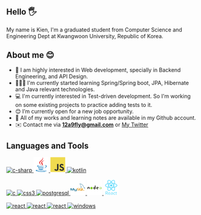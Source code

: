 ## Hello 🖐️

My name is Kien, I'm a graduated student from Computer Science and Engineering Dept at Kwangwoon University,
Republic of Korea.

## About me 😊

<!-- -   📚 I’m currently a Computer Science and Engineering Graduated student at Kwangwoon University, Republic of Korea. -->

-   🌱 I am highly interested in Web development, specially in Backend Engineering, and API Design.
-   👨🏽‍💻 I'm currently started learning Spring/Spring boot, JPA, Hibernate and Java relevant technologies.
-   💻 I'm currently interested in Test-driven development. So I'm working on some existing projects to practice adding tests
    to it.
-   😊 I’m currently open for a new job opportunity.
-   📄 All of my works and learning notes are available
    in my Github account.
-   ✉️ Contact me via **12a9fly@gmail.com** or [My Twitter](https://twitter.com/TKNguyen12a9)

## Languages and Tools

<!-- <h3 align="left">Languages and Tools:</h3> -->
<p align="left"> 
      <a href="#" target="_blank" rel="noreferrer">
        <img src="https://th.bing.com/th/id/OIP.jhAjmb8vKqYFD97PVekRfQHaHa?w=174&h=180&c=7&r=0&o=5&pid=1.7"
      alt="c-sharp" width="40" height="40" /> </a> 
   <a href="#" target="_blank" rel="noreferrer"> <img
      src="https://raw.githubusercontent.com/devicons/devicon/master/icons/java/java-original.svg" alt="java" width="40"
      height="40" /> </a> 
    <a href="#" target="_blank"
    rel="noreferrer"> <img
      src="https://raw.githubusercontent.com/devicons/devicon/master/icons/javascript/javascript-original.svg"
      alt="javascript" width="40" height="40" /> </a> <a href="https://kotlinlang.org" target="_blank" rel="noreferrer">
    <img src="https://sdtimes.com/wp-content/uploads/2016/08/0831.sdt-typescript.jpeg" alt="kotlin" width="40" height="40" />
  </a>
      <br><br>
    <a href="#" target="_blank"
    rel="dotnetcore"> <img src="https://th.bing.com/th/id/OIP.2jOYMim7RdeyGWJXu4dU2wHaHa?w=171&h=180&c=7&r=0&o=5&pid=1.7"
      alt="c" width="40" height="40" /> 
      </a> 
    <a href="#" target="_blank"
        rel="noreferrer"> <img
      src="https://th.bing.com/th/id/OIP.0T_CaH2TNe3dTcI8zYyLjgHaHa?w=171&h=180&c=7&r=0&o=5&pid=1.7" alt="css3"
      width="40" height="40" /> </a> <a href="https://www.w3.org/html/" target="_blank" rel="noreferrer"> 
      </a> 
      <a href="#" target="_blank" rel="postgresql">
    <img src="https://th.bing.com/th/id/OIP.4VzzmmBTwq5OdNUPfRB8yAHaIO?w=148&h=180&c=7&r=0&o=5&pid=1.7"
      alt="postgresql" width="40" height="40" /> </a> 
       <a href="#" target="_blank" rel="noreferrer"> <img
      src="https://raw.githubusercontent.com/devicons/devicon/master/icons/mysql/mysql-original-wordmark.svg"
      alt="mysql" width="40" height="40" /> </a> 
      </a> <a href="https://nodejs.org" target="_blank" rel="noreferrer"> <img
      src="https://raw.githubusercontent.com/devicons/devicon/master/icons/nodejs/nodejs-original-wordmark.svg"
      alt="nodejs" width="40" height="40" /> </a> 
      <a href="https://reactjs.org/" target="_blank" rel="noreferrer"> <img
      src="https://raw.githubusercontent.com/devicons/devicon/master/icons/react/react-original-wordmark.svg"
      alt="react" width="40" height="40" /> </a>
      <br><br>
    <a href="#" target="_blank" rel="noreferrer"> <img
      src="https://th.bing.com/th/id/OIP.Vbbgb1GWEFgbuO4vbaqcxgHaEd?w=297&h=180&c=7&r=0&o=5&pid=1.7"
      alt="react" width="40" height="40" /> </a>
        <a href="#" target="_blank" rel="noreferrer"> <img
    src="https://th.bing.com/th/id/OIP.dEgEQ0JBlwn323Q_i0spsgHaEK?w=261&h=180&c=7&r=0&o=5&pid=1.7"
      alt="react" width="40" height="40" /> </a>
        <a href="#" target="_blank" rel="noreferrer"> <img
      src="https://th.bing.com/th/id/OIP.bNuFRHFXJW59ycKQjyvY_AHaIx?w=145&h=180&c=7&r=0&o=5&pid=1.7"
      alt="react" width="40" height="40" /> </a>
    <a href="#" target="_blank" rel="noreferrer"> <img src="https://th.bing.com/th/id/OIP.beox4LtTorESTs9OdNSUWAHaHa?w=180&h=180&c=7&r=0&o=5&pid=1.7"
      alt="windows" width="40" height="40" /> </a>
<br>
